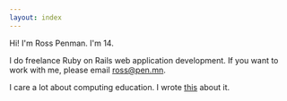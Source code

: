 ```yaml
---
layout: index
---
```


Hi! I'm Ross Penman. I'm 14.

I do freelance Ruby on Rails web application development. If you want to work with me, please email <a href="mailto:ross@pen.mn">ross@pen.mn</a>.

I care a lot about computing education. I wrote [this](/computing-education) about it.

